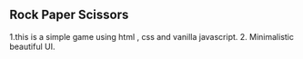 ## Rock Paper Scissors
1.this is a simple game using html , css and vanilla javascript.
2. Minimalistic beautiful UI.
